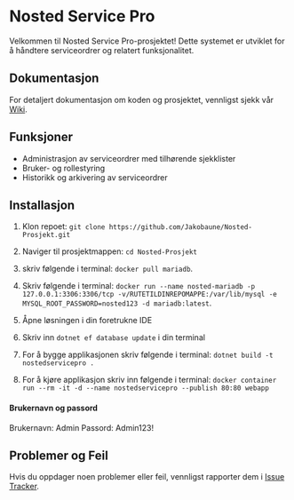 # Nosted Service Pro

Velkommen til Nosted Service Pro-prosjektet! Dette systemet er utviklet for å håndtere serviceordrer og relatert funksjonalitet.

## Dokumentasjon

For detaljert dokumentasjon om koden og prosjektet, vennligst sjekk vår [Wiki](https://github.com/Jakobaune/Nosted-Prosjekt/wiki).

## Funksjoner

- Administrasjon av serviceordrer med tilhørende sjekklister
- Bruker- og rollestyring
- Historikk og arkivering av serviceordrer

## Installasjon

1. Klon repoet: `git clone https://github.com/Jakobaune/Nosted-Prosjekt.git`
2. Naviger til prosjektmappen: `cd Nosted-Prosjekt`
3. skriv følgende i terminal: `docker pull mariadb`.
4. Skriv følgende i terminal: `docker run --name nosted-mariadb -p 127.0.0.1:3306:3306/tcp -v/RUTETILDINREPOMAPPE:/var/lib/mysql -e MYSQL_ROOT_PASSWORD=nosted123 -d mariadb:latest`.
8. Åpne løsningen i din foretrukne IDE
9. Skriv inn `dotnet ef database update` i din terminal

10. For å bygge applikasjonen skriv følgende i terminal: `dotnet build -t nostedservicepro . `
11. For å kjøre applikasjon skriv inn følgende i terminal: `docker container run --rm -it -d --name nostedservicepro --publish 80:80 webapp`

#### Brukernavn og passord
Brukernavn: Admin
Passord: Admin123!


## Problemer og Feil

Hvis du oppdager noen problemer eller feil, vennligst rapporter dem i [Issue Tracker](https://github.com/Jakobaune/Nosted-Prosjekt/issues).
